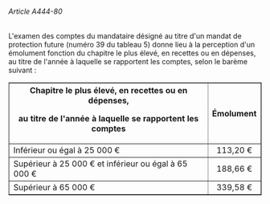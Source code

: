 ###### Article A444-80

L'examen des comptes du mandataire désigné au titre d'un mandat de protection future (numéro 39 du tableau 5) donne lieu à la perception d'un émolument fonction du chapitre le plus élevé, en recettes ou en dépenses, au titre de l'année à laquelle se rapportent les comptes, selon le barème suivant :

<table border="1"><tbody>
 <tr>
  <th>Chapitre le plus élevé, en recettes ou en dépenses,

au titre de l'année à laquelle se rapportent les comptes</th>
  <th>Émolument</th>
 </tr>
 <tr>
  <td>Inférieur ou égal à 25 000 €</td>
  <td align="center">113,20 €</td>
 </tr>
 <tr>
  <td>Supérieur à 25 000 € et inférieur ou égal à 65 000 €</td>
  <td align="center">188,66 €</td>
 </tr>
 <tr>
  <td>Supérieur à 65 000 €</td>
  <td align="center">339,58 €</td>
 </tr>
</tbody></table>

